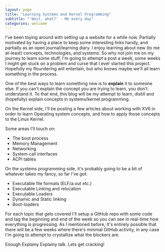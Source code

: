 ```yaml
---
layout: page
title: "Learning Systems and Kernel Programming" 
subtitle: "'Wait, what?' - Me every day"
categories: welcome
---
```


I've been toying around with setting up a website for a while now. Partially
motivated by having a place to keep some interesting links handy, and partially
as an open journal/learning diary. I enjoy learning about new (to me at-least)
concepts, technologies, and systems. So why not join me on my journey to learn
some stuff, I'm going to attempt a post a week, some weeks I might get stuck on
a problem and curse that I ever started this project. Hopefully my floundering
will entertain, but who knows maybe we'll all learn something in the process.

One of the best ways to learn something new is to **explain** it to someone
else. If you can't explain the concept you are trying to learn, you don't
understand it. To that end, this blog will be my attempt to learn, distill and
(hopefully) explain concepts in systems/kernel programming. 

On the Kernel side, I'll be posting a few articles about working with XV6 in
order to learn Operating system concepts, and how to apply those concepts to
the Linux Kernel.

Some areas I'll touch on:
- The boot process
- Memory Management
- Networking
- System call interfaces
- ACPI tables

On the systems programming side, it's probably going to be a bit of whatever
takes my fancy, so far I've got:
- Executable file formats (ELF/a.out etc.)
- Executable Linking and relocation
- Executable Loaders
- Dynamic and Static linking 
- Boot-loaders

For each topic that gets covered I'll setup a GitHub repo with some code and
tag the beginning and end of the week so you can see in real-time how everything
is progressing. As I mentioned before, It's entirely possible that there will
be a few weeks where there's minimal GitHub activity, in any case I'm going to
attempt to crystallize what the blockers are.


Enough Explainy Explainy talk. Lets get cracking!
